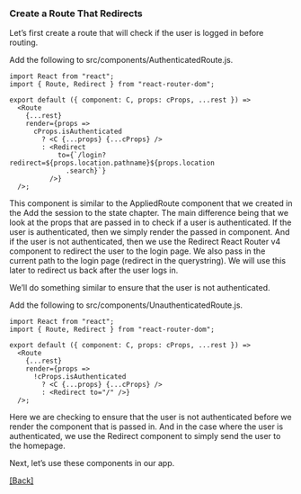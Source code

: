 ### **Create a Route That Redirects**
Let’s first create a route that will check if the user is logged in before routing.

Add the following to src/components/AuthenticatedRoute.js.

```
import React from "react";
import { Route, Redirect } from "react-router-dom";

export default ({ component: C, props: cProps, ...rest }) =>
  <Route
    {...rest}
    render={props =>
      cProps.isAuthenticated
        ? <C {...props} {...cProps} />
        : <Redirect
            to={`/login?redirect=${props.location.pathname}${props.location
              .search}`}
          />}
  />;
```

This component is similar to the AppliedRoute component that we created in the Add the session to the state chapter. The main difference being that we look at the props that are passed in to check if a user is authenticated. If the user is authenticated, then we simply render the passed in component. And if the user is not authenticated, then we use the Redirect React Router v4 component to redirect the user to the login page. We also pass in the current path to the login page (redirect in the querystring). We will use this later to redirect us back after the user logs in.

We’ll do something similar to ensure that the user is not authenticated.

Add the following to src/components/UnauthenticatedRoute.js.

```
import React from "react";
import { Route, Redirect } from "react-router-dom";

export default ({ component: C, props: cProps, ...rest }) =>
  <Route
    {...rest}
    render={props =>
      !cProps.isAuthenticated
        ? <C {...props} {...cProps} />
        : <Redirect to="/" />}
  />;
```

Here we are checking to ensure that the user is not authenticated before we render the component that is passed in. And in the case where the user is authenticated, we use the Redirect component to simply send the user to the homepage.

Next, let’s use these components in our app.


[[Back]](https://github.com/eksant/serverless-react-aws)
